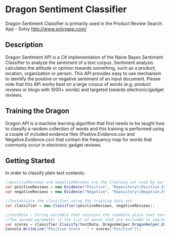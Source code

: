 Dragon Sentiment Classifier
===========================

Dragon Sentiment Classifier is primarily used in the Product Review Search App - Solvy http://www.solvyapp.com/

Description
----------------------

Dragon Sentiment API is a C# implementation of the Naive Bayes Sentiment Classifier to analyze the sentiment of a text corpus. Sentiment analysis calculates the attitude or opinion towards something, such as a product, location, organization or person.
This API provides easy to use mechanism to identify the positive or negative sentiment of an input document. Please note that this API works best on a large corpus of words (e.g. product reviews or blogs with 1000+ words) and targeted towards electronic/gadget reviews.


Training the Dragon
----------------------

Dragon API is a machine learning algorithm that first needs to be taught how to classify a random collection of words and this training is performed using a couple of included evidence files (Postive.Evidence.csv and Negative.Evidence.csv) that contain the frequency map for words that commonly occur in electronic gadget reviews.

Getting Started
----------------------

In order to classify plain text contents:

```c#
//positiveReviews and negativeReviews are the training set used by our Dragon Classigfier
var positiveReviews = new Evidence("Positive", "Repository\\Positive.Evidence.csv");
var negativeReviews = new Evidence("Negative", "Repository\\Negative.Evidence.csv");

//Instantiate the classifier using the training data set
var classifier = new Classifier(positiveReviews, negativeReviews);

//testData – String variable that contains the readable plain text contents of the document that needs to be classified (Strictly no HTML)
//The second parameter is the list of words that are excluded to improve classification performance
var scores = classifier.Classify(testData, DragonHelper.DragonHelper.ExcludeList);
Console.WriteLine("Positive Score - " + scores["Positive"]);
```
